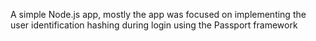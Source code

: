 A simple Node.js app, mostly the app was focused on implementing the user identification hashing during login using the Passport framework

